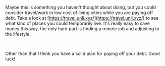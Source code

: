 Maybe this is something you haven't thought about doing, but you could consider travel/work in low cost of living cities while you are paying off debt. Take a look at [https://travel.unli.xyz/](https://travel.unli.xyz/) to see what kind of places you could temporarily live. It's really easy to save money this way, the only hard part is finding a remote job and adjusting to the lifestyle. 

&#x200B;

Other than that I think you have a solid plan for paying off your debt. Good luck!
